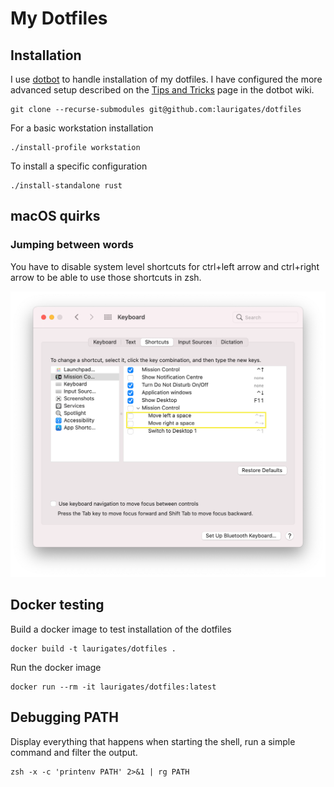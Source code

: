 # My Dotfiles

## Installation

I use [dotbot](https://github.com/anishathalye/dotbot) to handle installation of my dotfiles.
I have configured the more advanced setup described on the
[Tips and Tricks](https://github.com/anishathalye/dotbot/wiki/Tips-and-Tricks#more-advanced-setup)
page in the dotbot wiki.

```
git clone --recurse-submodules git@github.com:laurigates/dotfiles
```

For a basic workstation installation

```
./install-profile workstation
```

To install a specific configuration

```
./install-standalone rust
```

## macOS quirks

### Jumping between words

You have to disable system level shortcuts for ctrl+left arrow and ctrl+right
arrow to be able to use those shortcuts in zsh.

![MacOS ctrl+arrow shortcuts that have to be disabled](images/macos_ctrlarrow.png)

## Docker testing

Build a docker image to test installation of the dotfiles

```shell
docker build -t laurigates/dotfiles .
```

Run the docker image

```shell
docker run --rm -it laurigates/dotfiles:latest
```

## Debugging PATH

Display everything that happens when starting the shell, run a simple command and filter the output.

```shell
zsh -x -c 'printenv PATH' 2>&1 | rg PATH
```
